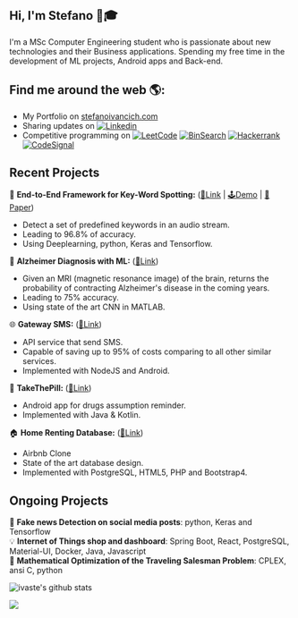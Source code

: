 ## Hi, I'm Stefano 👋🎓‍

I'm a MSc Computer Engineering student who is passionate about new technologies and their Business applications. Spending my free time in the development of ML projects, Android apps and Back-end.

## Find me around the web 🌎:
 - My Portfolio on <a href="https://www.stefanoivancich.com">stefanoivancich.com</a>
 - Sharing updates on [![Linkedin](https://img.shields.io/badge/-LinkedIn-blue?style=flat&logo=Linkedin&logoColor=white)](https://www.linkedin.com/in/stefano-ivancich/)
 - Competitive programming on [![LeetCode](https://img.shields.io/badge/-LeetCode-ff8c00?style=flat&labelColor=ff8c00&logo=LeetCode&logoColor=white)](https://leetcode.com/steiva/) [![BinSearch](https://img.shields.io/badge/-BinarySearch-lightgrey)](https://binarysearch.com/@/ciccio) [![Hackerrank](https://img.shields.io/badge/-hackerrank-7cfc00?style=flat&labelColor=7cfc00&logo=hackerrank&logoColor=white)](https://www.hackerrank.com/ivancich_stefano) [![CodeSignal](https://img.shields.io/badge/-CodeSignal-blue)](https://app.codesignal.com/profile/stefano_i2)
 
 
 
## Recent Projects
 🎤 **End-to-End Framework for Key-Word Spotting:** ([🔗Link](https://github.com/ivaste/KeyWordSpotting) | [🕹️Demo](https://colab.research.google.com/drive/15v66rkuL2hF0Ecg7gcD7RMVutVQCc0Nr) | [📄Paper](https://github.com/ivaste/KeyWordSpotting/blob/master/Paper/Key%20Word%20Spotting.pdf))
  - Detect a set of predefined keywords in an audio stream.
  - Leading to 96.8% of accuracy.
  - Using Deeplearning, python, Keras and Tensorflow.
  
 🧠 **Alzheimer Diagnosis with ML:** ([🔗Link](https://github.com/ivaste/AlzheimerPrediction))
  - Given an MRI (magnetic resonance image) of the brain, returns the probability of contracting Alzheimer's disease in the coming years.
  - Leading to 75% accuracy.
  - Using state of the art CNN in MATLAB.
 
 🌐 **Gateway SMS:** ([🔗Link](https://github.com/ivaste/GatewaySMS))
  - API service that send SMS.
  - Capable of saving up to 95% of costs comparing to all other similar services.
  - Implemented with NodeJS and Android.
 
 💊 **TakeThePill:** ([🔗Link](https://github.com/ivaste/Take-the-Pill))
  - Android app for drugs assumption reminder.
  - Implemented with Java & Kotlin.
 
 🏠 **Home Renting Database:** ([🔗Link](https://stefanoivancich.com/?p=1160))
  - Airbnb Clone
  - State of the art database design.
  - Implemented with PostgreSQL, HTML5, PHP and Bootstrap4.
  

## Ongoing Projects
 📰 **Fake news Detection on social media posts**: python, Keras and Tensorflow   
 💡 **Internet of Things shop and dashboard**: Spring Boot, React, PostgreSQL, Material-UI, Docker, Java, Javascript  
 📐 **Mathematical Optimization of the Traveling Salesman Problem**: CPLEX, ansi C, python  

 
![ivaste's github stats](https://github-readme-stats.vercel.app/api?username=ivaste&show_icons=true]&hide=["contribs","prs"])
 
![](https://komarev.com/ghpvc/?username=ivaste)

<!--
![Profile visits](https://badges.pufler.dev/visits/ivaste/ivaste?label=Profile%20visits&style=flat-square)


https://zzetao.github.io/awesome-github-profile/

**ivaste/ivaste** is a ✨ _special_ ✨ repository because its `README.md` (this file) appears on your GitHub profile.

Here are some ideas to get you started:

- 🔭 I’m currently working on ...
- 🌱 I’m currently learning ...
- 👯 I’m looking to collaborate on ...
- 🤔 I’m looking for help with ...
- 💬 Ask me about ...
- 📫 How to reach me: ...
- 😄 Pronouns: ...
- ⚡ Fun fact: ...

https://medium.com/swlh/create-awesome-git-readme-profile-84efa0bcda3b
-->
